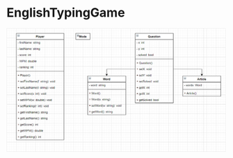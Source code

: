 # EnglishTypingGame

![UML](https://github.com/qaz5823091/EnglishTypingGame/blob/main/img/UML.png?raw=true)
